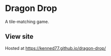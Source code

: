 
# Dragon Drop

A tile-matching game.

## View site

Hosted at https://kenned77.github.io/dragon-drop/
